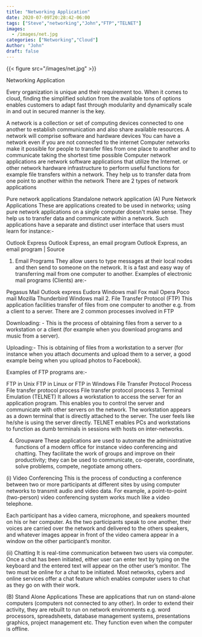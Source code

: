 ```yaml
---
title: "Networking Application"
date: 2020-07-09T20:28:42-06:00
tags: ["Steve","networking","John","FTP","TELNET"]
images:
  - /images/net.jpg
categories: ["Networking","Cloud"]
Author: "John"
draft: false
---
```


{{< figure src="/images/net.jpg" >}}

Networking Application

Every organization is unique and their requirement too. When it comes to cloud, finding the simplified solution from the available tons of options enables customers to adapt fast through modularity and dynamically scale in and out in secured manner is the key.

A network is a collection or set of computing devices connected to one another to establish communication and also share available resources. A network will comprise software and hardware devices You can have a network even if you are not connected to the internet Computer networks make it possible for people to transfer files from one place to another and to communicate taking the shortest time possible
Computer network applications are network software applications that utilize the Internet. or other network hardware infrastructure to perform useful functions for example file transfers within a network. They help us to transfer data from one point to another within the network
There are 2 types of network applications

Pure network applications
Standalone network application
(A) Pure Network Applications
These are applications created to be used in networks; using pure network applications on a single computer doesn't make sense. They help us to transfer data and communicate within a network. Such applications have a separate and distinct user interface that users must learn for instance:-

Outlook Express
Outlook Express, an email program
Outlook Express, an email program | Source
1. Email Programs
They allow users to type messages at their local nodes and then send to someone on the network. It is a fast and easy way of transferring mail from one computer to another. Examples of electronic mail programs (Clients) are:-

Pegasus Mail
Outlook express
Eudora Windows mail
Fox mail
Opera
Poco mail
Mozilla Thunderbird
Windows mail
2. File Transfer Protocol (FTP)
This application facilities transfer of files from one computer to another e.g. from a client to a server. There are 2 common processes involved in FTP

Downloading: - This is the process of obtaining files from a server to a workstation or a client (for example when you download programs and music from a server).

Uploading:- This is obtaining of files from a workstation to a server (for instance when you attach documents and upload them to a server, a good example being when you upload photos to Facebook).

Examples of FTP programs are:-

FTP in Unix
FTP in Linux or
FTP in Windows
File Transfer Protocol Process
File transfer protocol process
File transfer protocol process
3. Terminal Emulation (TELNET)
It allows a workstation to access the server for an application program. This enables you to control the server and communicate with other servers on the network. The workstation appears as a down terminal that is directly attached to the server. The user feels like he/she is using the server directly. TELNET enables PCs and workstations to function as dumb terminals in sessions with hosts on inter-networks.

4. Groupware
These applications are used to automate the administrative functions of a modern office for instance video conferencing and chatting. They facilitate the work of groups and improve on their productivity; they can be used to communicate, co-operate, coordinate, solve problems, compete, negotiate among others.

(i) Video Conferencing
This is the process of conducting a conference between two or more participants at different sites by using computer networks to transmit audio and video data. For example, a point-to-point (two-person) video conferencing system works much like a video telephone.

Each participant has a video camera, microphone, and speakers mounted on his or her computer. As the two participants speak to one another, their voices are carried over the network and delivered to the others speakers, and whatever images appear in front of the video camera appear in a window on the other participant’s monitor.

(ii) Chatting
It is real-time communication between two users via computer. Once a chat has been initiated, either user can enter text by typing on the keyboard and the entered text will appear on the other user’s monitor. The two must be online for a chat to be initiated. Most networks, cybers and online services offer a chat feature which enables computer users to chat as they go on with their work.

(B) Stand Alone Applications
These are applications that run on stand-alone computers (computers not connected to any other). In order to extend their activity, they are rebuilt to run on network environments e.g. word processors, spreadsheets, database management systems, presentations graphics, project management etc. They function even when the computer is offline.

